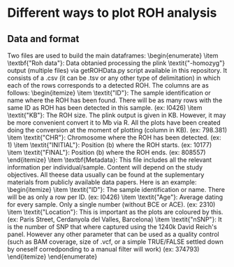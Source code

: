 # Different ways to plot ROH analysis
## Data and format
Two files are used to build the main dataframes:
\begin{enumerate}
  \item \textbf{"Roh data"}: Data obtanied processing the plink \textit{"-homozyg"} output (multiple files) via getROHData.py script available in this repository. It consists of a .csv (it can be .tsv or any other type of delimitation) in which each of the rows corresponds to a detected ROH. The columns are as follows:
    \begin{itemize}
      \item \textit{"ID"}: The sample identification or name where the ROH has been found. There will be as many rows with the same ID as ROH has been detected in this sample. (ex: I0426)
      \item \textit{"KB"}: The ROH size. The plink output is given in KB. However, it may be more convenient convert it to Mb via R. All the plots have been created doing the conversion at the moment of plotting (column in KB). (ex: 798.381)
       \item \textit{"CHR"}: Chromosome where the ROH has been detected. (ex: 1)
        \item \textit{"INITIAL"}: Position  (b) where the ROH starts. (ex: 10177)
         \item \textit{"FINAL"}: Position (b) where the ROH ends.  (ex: 808557)
       \end{itemize}
  \item \textbf{Metadata}: This file includes all the relevant information per individual/sample. Content will depend on  the study objectives. All theese data usually can be found at the suplementary materials from publicly available data papers. Here is an example: 
     \begin{itemize}
      \item \textit{"ID"}: The sample identification or name. There will be as only a row per ID. (ex: I0426)
      \item \textit{"Age"}: Average dating for every sample. Only a single number (without BCE or ACE). (ex: 2310)
      \item \textit{"Location"}: This is important as the plots are coloured by this. (ex: Paris Street, Cerdanyola del Valles, Barcelona)
      \item \textit{"nSNP"}: It is the number of SNP that where captured using the 1240k David Reich's panel. However any other parameter that can be used as a quality control (such as BAM coverage, size of .vcf, or a simple TRUE/FALSE settled down by oneself corredponding to a manual filter will work)  (ex: 374793)
      \end{itemize}
\end{enumerate}
